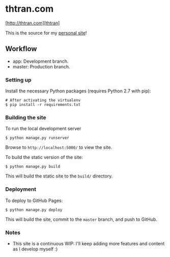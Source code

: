 # thtran.com

[http://thtran.com][thtran]

This is the source for my [personal site][thtran]!

## Workflow
- app: Development branch.
- master: Production branch.

### Setting up

Install the necessary Python packages (requires Python 2.7 with pip):

```
# After activating the virtualenv
$ pip install -r requirements.txt
```

### Building the site

To run the local development server

```
$ python manage.py runserver
```

Browse to `http://localhost:5000/` to view the site.

To build the static version of the site:

```
$ python manage.py build
```

This will build the static site to the `build/` directory.

### Deployment

To deploy to GitHub Pages:

```
$ python manage.py deploy
```

This will build the site, commit to the `master` branch, and push to GitHub.

### Notes

- This site is a continuous WIP: I'll keep adding more features and content as I develop myself :)

[thtran]: http://thtran.com
